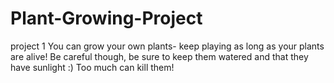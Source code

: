# Plant-Growing-Project
project 1
You can grow your own plants- keep playing as long as your plants are alive! Be careful though, be sure to keep them watered and that they have sunlight :) 
Too much can kill them!
